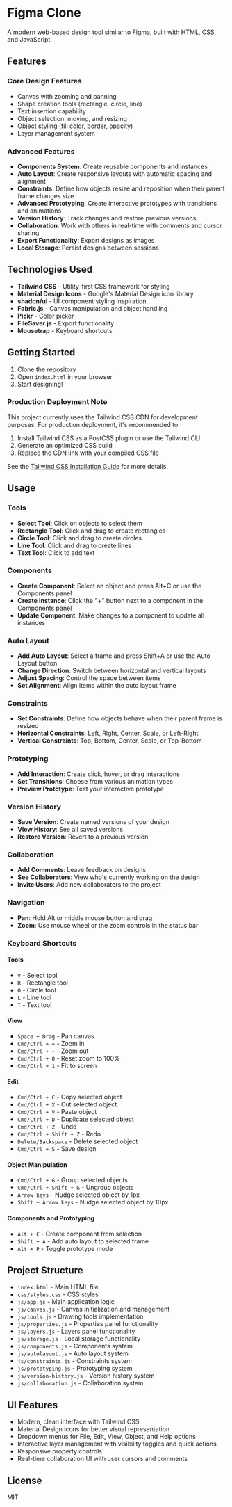 # Figma Clone

A modern web-based design tool similar to Figma, built with HTML, CSS, and JavaScript.

## Features

### Core Design Features
- Canvas with zooming and panning
- Shape creation tools (rectangle, circle, line)
- Text insertion capability
- Object selection, moving, and resizing
- Object styling (fill color, border, opacity)
- Layer management system

### Advanced Features
- **Components System**: Create reusable components and instances
- **Auto Layout**: Create responsive layouts with automatic spacing and alignment
- **Constraints**: Define how objects resize and reposition when their parent frame changes size
- **Advanced Prototyping**: Create interactive prototypes with transitions and animations
- **Version History**: Track changes and restore previous versions
- **Collaboration**: Work with others in real-time with comments and cursor sharing
- **Export Functionality**: Export designs as images
- **Local Storage**: Persist designs between sessions

## Technologies Used

- **Tailwind CSS** - Utility-first CSS framework for styling
- **Material Design Icons** - Google's Material Design icon library
- **shadcn/ui** - UI component styling inspiration
- **Fabric.js** - Canvas manipulation and object handling
- **Pickr** - Color picker
- **FileSaver.js** - Export functionality
- **Mousetrap** - Keyboard shortcuts

## Getting Started

1. Clone the repository
2. Open `index.html` in your browser
3. Start designing!

### Production Deployment Note

This project currently uses the Tailwind CSS CDN for development purposes. For production deployment, it's recommended to:

1. Install Tailwind CSS as a PostCSS plugin or use the Tailwind CLI
2. Generate an optimized CSS build
3. Replace the CDN link with your compiled CSS file

See the [Tailwind CSS Installation Guide](https://tailwindcss.com/docs/installation) for more details.

## Usage

### Tools

- **Select Tool**: Click on objects to select them
- **Rectangle Tool**: Click and drag to create rectangles
- **Circle Tool**: Click and drag to create circles
- **Line Tool**: Click and drag to create lines
- **Text Tool**: Click to add text

### Components

- **Create Component**: Select an object and press Alt+C or use the Components panel
- **Create Instance**: Click the "+" button next to a component in the Components panel
- **Update Component**: Make changes to a component to update all instances

### Auto Layout

- **Add Auto Layout**: Select a frame and press Shift+A or use the Auto Layout button
- **Change Direction**: Switch between horizontal and vertical layouts
- **Adjust Spacing**: Control the space between items
- **Set Alignment**: Align items within the auto layout frame

### Constraints

- **Set Constraints**: Define how objects behave when their parent frame is resized
- **Horizontal Constraints**: Left, Right, Center, Scale, or Left-Right
- **Vertical Constraints**: Top, Bottom, Center, Scale, or Top-Bottom

### Prototyping

- **Add Interaction**: Create click, hover, or drag interactions
- **Set Transitions**: Choose from various animation types
- **Preview Prototype**: Test your interactive prototype

### Version History

- **Save Version**: Create named versions of your design
- **View History**: See all saved versions
- **Restore Version**: Revert to a previous version

### Collaboration

- **Add Comments**: Leave feedback on designs
- **See Collaborators**: View who's currently working on the design
- **Invite Users**: Add new collaborators to the project

### Navigation

- **Pan**: Hold Alt or middle mouse button and drag
- **Zoom**: Use mouse wheel or the zoom controls in the status bar

### Keyboard Shortcuts

#### Tools
- `V` - Select tool
- `R` - Rectangle tool
- `O` - Circle tool
- `L` - Line tool
- `T` - Text tool

#### View
- `Space + Drag` - Pan canvas
- `Cmd/Ctrl + =` - Zoom in
- `Cmd/Ctrl + -` - Zoom out
- `Cmd/Ctrl + 0` - Reset zoom to 100%
- `Cmd/Ctrl + 1` - Fit to screen

#### Edit
- `Cmd/Ctrl + C` - Copy selected object
- `Cmd/Ctrl + X` - Cut selected object
- `Cmd/Ctrl + V` - Paste object
- `Cmd/Ctrl + D` - Duplicate selected object
- `Cmd/Ctrl + Z` - Undo
- `Cmd/Ctrl + Shift + Z` - Redo
- `Delete/Backspace` - Delete selected object
- `Cmd/Ctrl + S` - Save design

#### Object Manipulation
- `Cmd/Ctrl + G` - Group selected objects
- `Cmd/Ctrl + Shift + G` - Ungroup objects
- `Arrow keys` - Nudge selected object by 1px
- `Shift + Arrow keys` - Nudge selected object by 10px

#### Components and Prototyping
- `Alt + C` - Create component from selection
- `Shift + A` - Add auto layout to selected frame
- `Alt + P` - Toggle prototype mode

## Project Structure

- `index.html` - Main HTML file
- `css/styles.css` - CSS styles
- `js/app.js` - Main application logic
- `js/canvas.js` - Canvas initialization and management
- `js/tools.js` - Drawing tools implementation
- `js/properties.js` - Properties panel functionality
- `js/layers.js` - Layers panel functionality
- `js/storage.js` - Local storage functionality
- `js/components.js` - Components system
- `js/autolayout.js` - Auto layout system
- `js/constraints.js` - Constraints system
- `js/prototyping.js` - Prototyping system
- `js/version-history.js` - Version history system
- `js/collaboration.js` - Collaboration system

## UI Features

- Modern, clean interface with Tailwind CSS
- Material Design icons for better visual representation
- Dropdown menus for File, Edit, View, Object, and Help options
- Interactive layer management with visibility toggles and quick actions
- Responsive property controls
- Real-time collaboration UI with user cursors and comments

## License

MIT 
